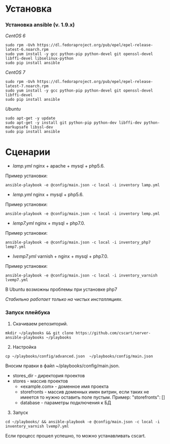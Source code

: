 # Установка

### Установка ansible (v. 1.9.x)

*CentOS 6*

```
sudo rpm -Uvh https://dl.fedoraproject.org/pub/epel/epel-release-latest-6.noarch.rpm
sudo yum install -y gcc python-pip python-devel git openssl-devel libffi-devel libselinux-python
sudo pip install ansible
```

*CentOS 7*

```
sudo rpm -Uvh https://dl.fedoraproject.org/pub/epel/epel-release-latest-7.noarch.rpm
sudo yum install -y gcc python-pip python-devel git openssl-devel libffi-devel
sudo pip install ansible
```

*Ubuntu*

```
sudo apt-get -y update
sudo apt-get -y install git python-pip python-dev libffi-dev python-markupsafe libssl-dev
sudo pip install ansible
```

# Сценарии

- *lamp.yml*
nginx + apache + mysql + php5.6. 

Пример установки:

```
ansible-playbook -e @config/main.json -c local -i inventory lamp.yml
```

- *lemp.yml* 
nginx + mysql + php5.6.

Пример установки:

```
ansible-playbook -e @config/main.json -c local -i inventory lemp.yml
```

- *lemp7.yml*
nginx + mysql + php7.0.

Пример установки: 

```
ansible-playbook -e @config/main.json -c local -i inventory_php7 lemp7.yml
```

- *lvemp7.yml*
varnish + nginx + mysql + php7.0.

Пример установки: 

```
ansible-playbook -e @config/main.json -c local -i inventory_varnish lvemp7.yml
```

В Ubuntu возможны проблемы при установке php7

*Стабильно работает только на чистых инсталляциях.*

### Запуск плейбука

1. Скачиваем репозиторий. 
```
mkdir ~/playbooks && git clone https://github.com/cscart/server-ansible-playbooks ~/playbooks
```

2. Настройка
```
cp ~/playbooks/config/advanced.json  ~/playbooks/config/main.json
```
 Вносим правки в файл ~/playbooks/config/main.json.
 - stores_dir - директория проектов
 - stores - массив проектов
    - «example.com» - доменное имя проекта
    - storefronts - массив доменных имен витрин, если таких не имеется то нужно оставить поле пустым. Пример: "storefronts": []
    - database - параметры подключения к БД

3. Запуск
```
cd ~/playbooks/ && ansible-playbook -e @config/main.json -c local -i inventory_varnish lvemp7.yml
```

Если процесс прошел успешно, то можно устанавливать cscart.
